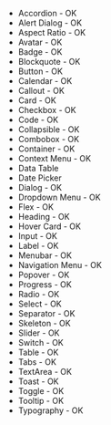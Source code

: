 - Accordion - OK
- Alert Dialog - OK
- Aspect Ratio - OK
- Avatar - OK
- Badge - OK
- Blockquote - OK
- Button - OK
- Calendar - OK
- Callout - OK
- Card - OK
- Checkbox - OK
- Code - OK
- Collapsible - OK
- Combobox - OK
- Container - OK
- Context Menu - OK
- Data Table
- Date Picker
- Dialog - OK
- Dropdown Menu - OK
- Flex - OK
- Heading - OK
- Hover Card - OK
- Input - OK
- Label - OK
- Menubar - OK
- Navigation Menu - OK
- Popover - OK
- Progress - OK
- Radio - OK
- Select - OK
- Separator - OK
- Skeleton - OK
- Slider - OK
- Switch - OK
- Table - OK
- Tabs - OK
- TextArea - OK
- Toast - OK
- Toggle - OK
- Tooltip - OK
- Typography - OK